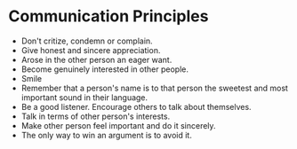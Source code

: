 # Communication Principles

* Don't critize, condemn or complain.
* Give honest and sincere appreciation.
* Arose in the other person an eager want.
* Become genuinely interested in other people.
* Smile
* Remember that a person's name is to that person the sweetest and most important sound in their language.
* Be a good listener. Encourage others to talk about themselves.
* Talk in terms of other person's interests.
* Make other person feel important and do it sincerely.
* The only way to win an argument is to avoid it.
